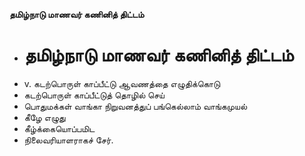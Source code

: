 **தமிழ்நாடு மாணவர் கணினித் திட்டம்**
- # தமிழ்நாடு மாணவர் கணினித் திட்டம்
- v. கடற்பொருள் காப்பீட்டு  ஆவணத்தை எழுதிக்கொடு
- கடற்பொருள் காப்பீட்டுத் தொழில் செய்
- பொதுமக்கள் வாங்கா நிறுவனத்துப் பங்கெல்லாம் வாங்கமுயல்
- கீழே எழுது
- கீழ்க்கையொப்பமிட
- நிலைவரியாளராகச் சேர்.

